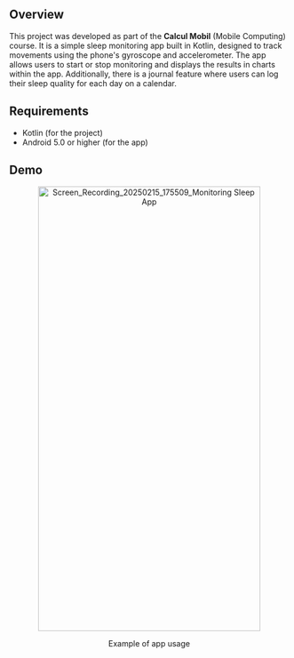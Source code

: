 ## Overview  
This project was developed as part of the **Calcul Mobil** (Mobile Computing) course. It is a simple sleep monitoring app built in Kotlin, designed to track movements using the phone's gyroscope and accelerometer. The app allows users to start or stop monitoring and displays the results in charts within the app. Additionally, there is a journal feature where users can log their sleep quality for each day on a calendar.

## Requirements  
- Kotlin (for the project)  
- Android 5.0 or higher (for the app)

## Demo  
<div align="center">
  <img src="https://github.com/user-attachments/assets/9004c164-4948-413e-b20e-432ce9894bc2" alt="Screen_Recording_20250215_175509_Monitoring Sleep App" width="400" height="800">
  <p>Example of app usage</p>
</div>
